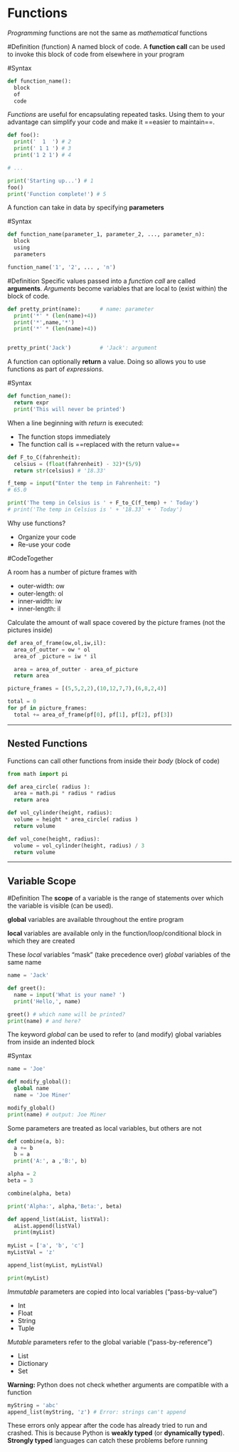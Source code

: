 # Functions

_Programming_ functions are not the same as _mathematical_ functions

#Definition (function)
A named block of code. A **function call** can be used to invoke this block of code from elsewhere in your program

#Syntax
```python
def function_name():
  block
  of
  code
```

_Functions_ are useful for encapsulating repeated tasks. Using them to your advantage can simplify your code and make it ==easier to maintain==.

```python
def foo():
  print('  1  ') # 2
  print(' 1 1 ') # 3 
  print('1 2 1') # 4

# ...

print('Starting up...') # 1
foo()
print('Function complete!') # 5
```

A function can take in data by specifying **parameters**

#Syntax
```python
def function_name(parameter_1, parameter_2, ..., parameter_n):
  block
  using
  parameters

function_name('1', '2', ... , 'n')
```

#Definition Specific values passed into a _function call_ are called **arguments**. _Arguments_ become variables that are local to (exist within) the block of code. 

```python
def pretty_print(name):      # name: parameter
  print('*' * (len(name)+4))
  print('*',name,'*')
  print('*' * (len(name)+4))


pretty_print('Jack')         # 'Jack': argument
```

A function can optionally **return** a value. Doing so allows you to use functions as part of _expressions_.

#Syntax
```python
def function_name():
  return expr
  print('This will never be printed')
```

When a line beginning with _return_ is executed:
  * The function stops immediately
  * The function call is ==replaced with the return value==

```python
def F_to_C(fahrenheit):
  celsius = (float(fahrenheit) - 32)*(5/9)
  return str(celsius) # '18.33'

f_temp = input("Enter the temp in Fahrenheit: ")
# 65.0

print('The temp in Celsius is ' + F_to_C(f_temp) + ' Today')
# print('The temp in Celsius is ' + '18.33' + ' Today')
```

Why use functions?

* Organize your code
* Re-use your code

#CodeTogether

A room has a number of picture frames with
* outer-width: ow
* outer-length: ol
* inner-width: iw
* inner-length: il

Calculate the amount of wall space covered by the picture frames (not the pictures inside)

```python
def area_of_frame(ow,ol,iw,il):
  area_of_outter = ow * ol
  area_of _picture = iw * il

  area = area_of_outter - area_of_picture
  return area

picture_frames = [(5,5,2,2),(10,12,7,7),(6,8,2,4)]

total = 0
for pf in picture_frames:
  total += area_of_frame(pf[0], pf[1], pf[2], pf[3])


```

---

## Nested Functions

Functions can call other functions from inside their _body_ (block of code)

```python
from math import pi

def area_circle( radius ):
  area = math.pi * radius * radius
  return area

def vol_cylinder(height, radius):
  volume = height * area_circle( radius )
  return volume

def vol_cone(height, radius):
  volume = vol_cylinder(height, radius) / 3
  return volume
```

---

## Variable Scope

#Definition The **scope** of a variable is the range of statements over which the variable is visible (can be used).

**global** variables are available throughout the entire program

**local** variables are available only in the function/loop/conditional block in which they are created

  These _local_ variables “mask” (take precedence over) _global_ variables of the same name

```python
name = 'Jack'

def greet():
  name = input('What is your name? ')
  print('Hello,', name)

greet() # which name will be printed?
print(name) # and here?
```

The keyword _global_ can be used to refer to (and modify) global variables from inside an indented block

#Syntax
```python
name = 'Joe'

def modify_global():
  global name
  name = 'Joe Miner'

modify_global()
print(name) # output: Joe Miner
```

Some parameters are treated as local variables, but others are not

```python
def combine(a, b):
  a += b
  b = a
  print('A:', a ,'B:', b)

alpha = 2
beta = 3

combine(alpha, beta)

print('Alpha:', alpha,'Beta:', beta)
```


```python
def append_list(aList, listVal):
  aList.append(listVal)
  print(myList)
  
myList = ['a', 'b', 'c']
myListVal = 'z'

append_list(myList, myListVal)

print(myList)
```


_Immutable_ parameters are copied into local variables (“pass-by-value”)
  * Int
  * Float
  * String
  * Tuple

_Mutable_ parameters refer to the global variable (“pass-by-reference”)
  * List
  * Dictionary
  * Set


**Warning:** Python does not check whether arguments are compatible with a function

```python
myString = 'abc'
append_list(myString, 'z') # Error: strings can't append
```

These errors only appear after the code has already tried to run and crashed. This is because Python is **weakly typed** (or **dynamically typed**). **Strongly typed** languages can catch these problems before running

